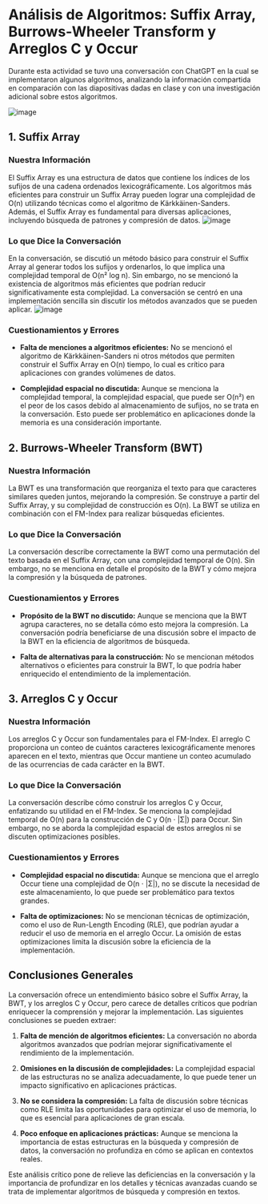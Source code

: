 # Análisis de Algoritmos: Suffix Array, Burrows-Wheeler Transform y Arreglos C y Occur

Durante esta actividad se tuvo una conversación con ChatGPT en la cual se implementaron algunos algoritmos, analizando la información compartida en comparación con las diapositivas dadas en clase y con una investigación adicional sobre estos algoritmos.

![image](https://github.com/user-attachments/assets/13bb485d-1ba5-4483-8694-30ececf16ab5)

## 1. Suffix Array

### Nuestra Información
El Suffix Array es una estructura de datos que contiene los índices de los sufijos de una cadena ordenados lexicográficamente. Los algoritmos más eficientes para construir un Suffix Array pueden lograr una complejidad de O(n) utilizando técnicas como el algoritmo de Kärkkäinen-Sanders. Además, el Suffix Array es fundamental para diversas aplicaciones, incluyendo búsqueda de patrones y compresión de datos.
![image](https://github.com/user-attachments/assets/8d427dac-252d-4e52-816f-2b343c0de0c1)


### Lo que Dice la Conversación
En la conversación, se discutió un método básico para construir el Suffix Array al generar todos los sufijos y ordenarlos, lo que implica una complejidad temporal de O(n² log n). Sin embargo, no se mencionó la existencia de algoritmos más eficientes que podrían reducir significativamente esta complejidad. La conversación se centró en una implementación sencilla sin discutir los métodos avanzados que se pueden aplicar.
![image](https://github.com/user-attachments/assets/c11c3112-6b43-4131-931b-fd462935bc6b)

### Cuestionamientos y Errores
- **Falta de menciones a algoritmos eficientes:** No se mencionó el algoritmo de Kärkkäinen-Sanders ni otros métodos que permiten construir el Suffix Array en O(n) tiempo, lo cual es crítico para aplicaciones con grandes volúmenes de datos.
  
- **Complejidad espacial no discutida:** Aunque se menciona la complejidad temporal, la complejidad espacial, que puede ser O(n²) en el peor de los casos debido al almacenamiento de sufijos, no se trata en la conversación. Esto puede ser problemático en aplicaciones donde la memoria es una consideración importante.

## 2. Burrows-Wheeler Transform (BWT)

### Nuestra Información
La BWT es una transformación que reorganiza el texto para que caracteres similares queden juntos, mejorando la compresión. Se construye a partir del Suffix Array, y su complejidad de construcción es O(n). La BWT se utiliza en combinación con el FM-Index para realizar búsquedas eficientes.

### Lo que Dice la Conversación
La conversación describe correctamente la BWT como una permutación del texto basada en el Suffix Array, con una complejidad temporal de O(n). Sin embargo, no se menciona en detalle el propósito de la BWT y cómo mejora la compresión y la búsqueda de patrones.

### Cuestionamientos y Errores
- **Propósito de la BWT no discutido:** Aunque se menciona que la BWT agrupa caracteres, no se detalla cómo esto mejora la compresión. La conversación podría beneficiarse de una discusión sobre el impacto de la BWT en la eficiencia de algoritmos de búsqueda.

- **Falta de alternativas para la construcción:** No se mencionan métodos alternativos o eficientes para construir la BWT, lo que podría haber enriquecido el entendimiento de la implementación.

## 3. Arreglos C y Occur

### Nuestra Información
Los arreglos C y Occur son fundamentales para el FM-Index. El arreglo C proporciona un conteo de cuántos caracteres lexicográficamente menores aparecen en el texto, mientras que Occur mantiene un conteo acumulado de las ocurrencias de cada carácter en la BWT.

### Lo que Dice la Conversación
La conversación describe cómo construir los arreglos C y Occur, enfatizando su utilidad en el FM-Index. Se menciona la complejidad temporal de O(n) para la construcción de C y O(n ⋅ |Σ|) para Occur. Sin embargo, no se aborda la complejidad espacial de estos arreglos ni se discuten optimizaciones posibles.

### Cuestionamientos y Errores
- **Complejidad espacial no discutida:** Aunque se menciona que el arreglo Occur tiene una complejidad de O(n ⋅ |Σ|), no se discute la necesidad de este almacenamiento, lo que puede ser problemático para textos grandes.

- **Falta de optimizaciones:** No se mencionan técnicas de optimización, como el uso de Run-Length Encoding (RLE), que podrían ayudar a reducir el uso de memoria en el arreglo Occur. La omisión de estas optimizaciones limita la discusión sobre la eficiencia de la implementación.

## Conclusiones Generales

La conversación ofrece un entendimiento básico sobre el Suffix Array, la BWT, y los arreglos C y Occur, pero carece de detalles críticos que podrían enriquecer la comprensión y mejorar la implementación. Las siguientes conclusiones se pueden extraer:

1. **Falta de mención de algoritmos eficientes:** La conversación no aborda algoritmos avanzados que podrían mejorar significativamente el rendimiento de la implementación.

2. **Omisiones en la discusión de complejidades:** La complejidad espacial de las estructuras no se analiza adecuadamente, lo que puede tener un impacto significativo en aplicaciones prácticas.

3. **No se considera la compresión:** La falta de discusión sobre técnicas como RLE limita las oportunidades para optimizar el uso de memoria, lo que es esencial para aplicaciones de gran escala.

4. **Poco enfoque en aplicaciones prácticas:** Aunque se menciona la importancia de estas estructuras en la búsqueda y compresión de datos, la conversación no profundiza en cómo se aplican en contextos reales.

Este análisis crítico pone de relieve las deficiencias en la conversación y la importancia de profundizar en los detalles y técnicas avanzadas cuando se trata de implementar algoritmos de búsqueda y compresión en textos.
